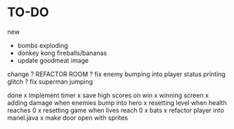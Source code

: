 # TO-DO

new
- bombs exploding
- donkey kong fireballs/bananas
- update goodmeat image

change
? REFACTOR ROOM
? fix enemy bumping into player status printing glitch
? fix superman jumping

done
x implement timer
x save high scores on win
x winning screen
x adding damage when enemies bump into hero
x resetting level when health reaches 0
x resetting game when lives reach 0
x bats
x refactor player into manel.java
x make door open with sprites